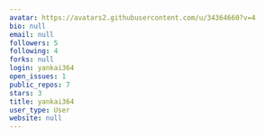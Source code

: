 ```yaml
---
avatar: https://avatars2.githubusercontent.com/u/34364660?v=4
bio: null
email: null
followers: 5
following: 4
forks: null
login: yankai364
open_issues: 1
public_repos: 7
stars: 3
title: yankai364
user_type: User
website: null
---
```

